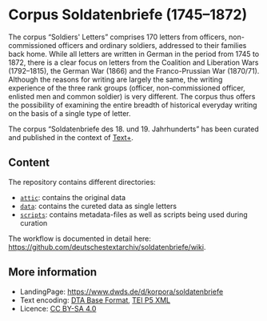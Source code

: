 # Corpus Soldatenbriefe (1745–1872)

The corpus “Soldiers' Letters” comprises 170 letters from officers,
non-commissioned officers and ordinary soldiers, addressed to their
families back home. While all letters are written in German in the
period from 1745 to 1872, there is a clear focus on letters from the
Coalition and Liberation Wars (1792–1815), the German War (1866) and
the Franco-Prussian War (1870/71). Although the reasons for writing
are largely the same, the writing experience of the three rank groups
(officer, non-commissioned officer, enlisted men and common soldier)
is very different. The corpus thus offers the possibility of examining
the entire breadth of historical everyday writing on the basis of a
single type of letter.

The corpus “Soldatenbriefe des 18. und 19. Jahrhunderts” has been
curated and published in the context of [Text+](https://www.text-plus.org/).

## Content

The repository contains different directories:

- [`attic`](attic): contains the original data
- [`data`](data): contains the cureted data as single letters
- [`scripts`](scripts): contains metadata-files as well as scripts being used during curation

The workflow is documented in detail here:
https://github.com/deutschestextarchiv/soldatenbriefe/wiki.

## More information

* LandingPage: https://www.dwds.de/d/korpora/soldatenbriefe
* Text encoding: [DTA Base Format](https://www.deutschestextarchiv.de/doku/basisformat/), [TEI P5 XML](https://tei-c.org/guidelines/p5/)
* Licence: [CC BY-SA 4.0](https://github.com/deutschestextarchiv/soldatenbriefe/blob/main/LICENSE.md)
